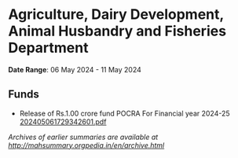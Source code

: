 # Agriculture, Dairy Development, Animal Husbandry and Fisheries Department

**Date Range**: 06 May 2024 - 11 May 2024


## Funds
- Release of Rs.1.00 crore fund POCRA For  Financial year 2024-25\
  [202405061729342601.pdf](https://gr.maharashtra.gov.in/Site/Upload/Government%20Resolutions/English/202405061729342601.pdf)


*Archives of earlier summaries are available at http://mahsummary.orgpedia.in/en/archive.html*